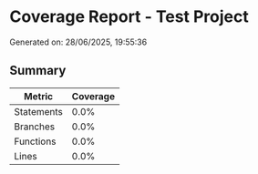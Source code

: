 # Coverage Report - Test Project

Generated on: 28/06/2025, 19:55:36

## Summary

| Metric | Coverage |
|--------|----------|
| Statements | 0.0% |
| Branches | 0.0% |
| Functions | 0.0% |
| Lines | 0.0% |
